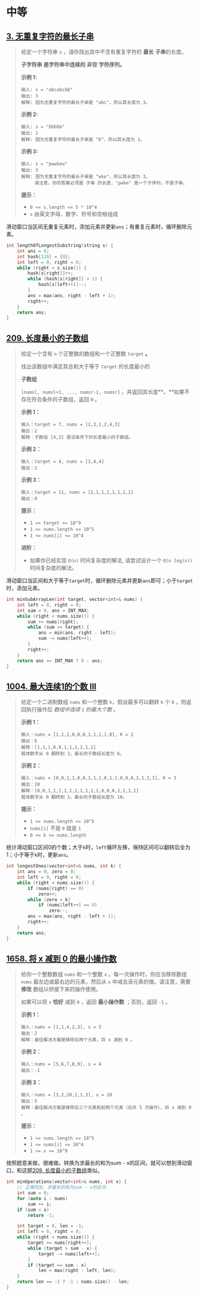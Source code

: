 # 中等

## [3. 无重复字符的最长子串](https://leetcode.cn/problems/longest-substring-without-repeating-characters/)

> 给定一个字符串 `s` ，请你找出其中不含有重复字符的 **最长** **子串**的长度。
>
> **子字符串** **是字符串中连续的** **非空** **字符序列。**
>
>  
>
> **示例 1:**
>
> ```
> 输入: s = "abcabcbb"
> 输出: 3 
> 解释: 因为无重复字符的最长子串是 "abc"，所以其长度为 3。
> ```
>
> **示例 2:**
>
> ```
> 输入: s = "bbbbb"
> 输出: 1
> 解释: 因为无重复字符的最长子串是 "b"，所以其长度为 1。
> ```
>
> **示例 3:**
>
> ```
> 输入: s = "pwwkew"
> 输出: 3
> 解释: 因为无重复字符的最长子串是 "wke"，所以其长度为 3。
>      请注意，你的答案必须是 子串 的长度，"pwke" 是一个子序列，不是子串。
> ```
>
>  
>
> **提示：**
>
> - `0 <= s.length <= 5 * 10^4`
> - `s` 由英文字母、数字、符号和空格组成

滑动窗口当区间无重复元素时，添加元素并更新`ans`；有重复元素时，循环删除元素。

```C++
int lengthOfLongestSubstring(string s) {
    int ans = 0;
    int hash[128] = {0};
    int left = 0, right = 0;
    while (right < s.size()) {
        hash[s[right]]++;
        while (hash[s[right]] > 1) {
            hash[s[left++]]--;
        }
        ans = max(ans, right - left + 1);
        right++;
    }
    return ans;
}
```


## [209. 长度最小的子数组](https://leetcode.cn/problems/minimum-size-subarray-sum/)

> 给定一个含有 `n` 个正整数的数组和一个正整数 `target` **。**
>
> 找出该数组中满足其总和大于等于 `target` 的长度最小的 
>
> **子数组**
>
> `[numsl, numsl+1, ..., numsr-1, numsr]` ，并返回其长度**。**如果不存在符合条件的子数组，返回 `0` 。
>
> 
>
> **示例 1：**
>
> ```
> 输入：target = 7, nums = [2,3,1,2,4,3]
> 输出：2
> 解释：子数组 [4,3] 是该条件下的长度最小的子数组。
> ```
>
> **示例 2：**
>
> ```
> 输入：target = 4, nums = [1,4,4]
> 输出：1
> ```
>
> **示例 3：**
>
> ```
> 输入：target = 11, nums = [1,1,1,1,1,1,1,1]
> 输出：0
> ```
>
>  
>
> **提示：**
>
> - `1 <= target <= 10^9`
> - `1 <= nums.length <= 10^5`
> - `1 <= nums[i] <= 10^4`
>
>  
>
> **进阶：**
>
> - 如果你已经实现 `O(n)` 时间复杂度的解法, 请尝试设计一个 `O(n log(n))` 时间复杂度的解法。

滑动窗口当区间和大于等于`target`时，循环删除元素并更新`ans`即可；小于`target`时，添加元素。

```C++
int minSubArrayLen(int target, vector<int>& nums) {
    int left = 0, right = 0;
    int sum = 0, ans = INT_MAX;
    while (right < nums.size()) {
        sum += nums[right];
        while (sum >= target) {
            ans = min(ans, right - left);
            sum -= nums[left++];
        }
        right++;
    }
    return ans == INT_MAX ? 0 : ans;
}
```

## [1004. 最大连续1的个数 III](https://leetcode.cn/problems/max-consecutive-ones-iii/)

> 给定一个二进制数组 `nums` 和一个整数 `k`，假设最多可以翻转 `k` 个 `0` ，则返回执行操作后 *数组中连续 `1` 的最大个数* 。
>
>  
>
> **示例 1：**
>
> ```
> 输入：nums = [1,1,1,0,0,0,1,1,1,1,0], K = 2
> 输出：6
> 解释：[1,1,1,0,0,1,1,1,1,1,1]
> 粗体数字从 0 翻转到 1，最长的子数组长度为 6。
> ```
>
> **示例 2：**
>
> ```
> 输入：nums = [0,0,1,1,0,0,1,1,1,0,1,1,0,0,0,1,1,1,1], K = 3
> 输出：10
> 解释：[0,0,1,1,1,1,1,1,1,1,1,1,0,0,0,1,1,1,1]
> 粗体数字从 0 翻转到 1，最长的子数组长度为 10。
> ```
>
>  
>
> **提示：**
>
> - `1 <= nums.length <= 10^5`
> - `nums[i]` 不是 `0` 就是 `1`
> - `0 <= k <= nums.length`

统计滑动窗口区间0的个数；大于`k`时，`left`循环左移，保持区间可以翻转后全为1；小于等于`k`时，更新`ans`。

```C++
int longestOnes(vector<int>& nums, int k) {
    int ans = 0, zero = 0;
    int left = 0, right = 0;
    while (right < nums.size()) {
        if (nums[right] == 0)
            zero++;
        while (zero > k)
            if (nums[left++] == 0)
                zero--;
        ans = max(ans, right - left + 1);
        right++;
    }
    return ans;
}
```

## [1658. 将 x 减到 0 的最小操作数](https://leetcode.cn/problems/minimum-operations-to-reduce-x-to-zero/)

> 给你一个整数数组 `nums` 和一个整数 `x` 。每一次操作时，你应当移除数组 `nums` 最左边或最右边的元素，然后从 `x` 中减去该元素的值。请注意，需要 **修改** 数组以供接下来的操作使用。
>
> 如果可以将 `x` **恰好** 减到 `0` ，返回 **最小操作数** ；否则，返回 `-1` 。
>
>  
>
> **示例 1：**
>
> ```
> 输入：nums = [1,1,4,2,3], x = 5
> 输出：2
> 解释：最佳解决方案是移除后两个元素，将 x 减到 0 。
> ```
>
> **示例 2：**
>
> ```
> 输入：nums = [5,6,7,8,9], x = 4
> 输出：-1
> ```
>
> **示例 3：**
>
> ```
> 输入：nums = [3,2,20,1,1,3], x = 10
> 输出：5
> 解释：最佳解决方案是移除后三个元素和前两个元素（总共 5 次操作），将 x 减到 0 。
> ```
>
>  
>
> **提示：**
>
> - `1 <= nums.length <= 10^5`
> - `1 <= nums[i] <= 10^4`
> - `1 <= x <= 10^9`

按照题意来做，很难做。转换为求最长的和为sum - x的区间，就可以想到滑动窗口，和这题[209. 长度最小的子数组](https://leetcode.cn/problems/minimum-size-subarray-sum/)类似。

```C++
int minOperations(vector<int>& nums, int x) {
    // 正难则反，求最长的和为sum - x的区间
    int sum = 0;
    for (auto i : nums)
        sum += i;
    if (sum < x)
        return -1;

    int target = 0, len = -1;
    int left = 0, right = 0;
    while (right < nums.size()) {
        target += nums[right++];
        while (target > sum - x) {
            target -= nums[left++];                
        }
        if (target == sum - x)
            len = max(right - left, len);
    }
    return len == -1 ? -1 : nums.size() - len;
}
```

